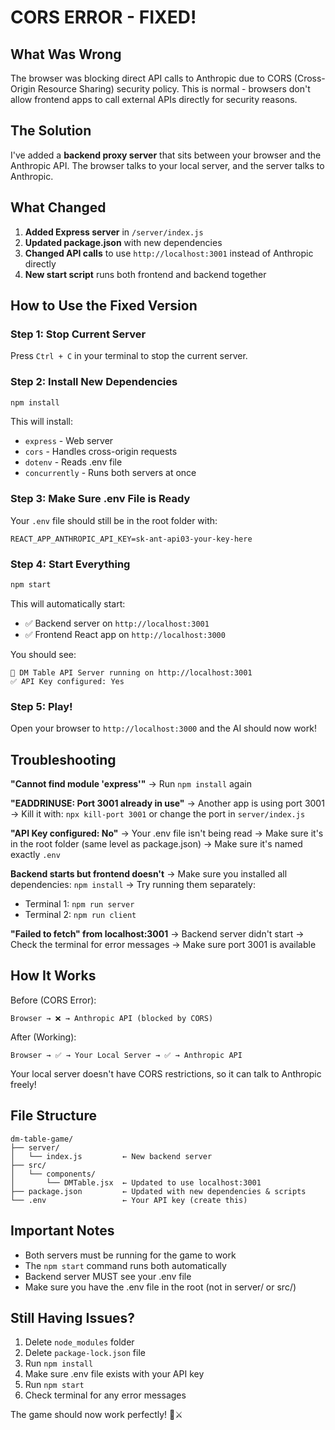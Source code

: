 # CORS ERROR - FIXED!

## What Was Wrong

The browser was blocking direct API calls to Anthropic due to CORS (Cross-Origin Resource Sharing) security policy. This is normal - browsers don't allow frontend apps to call external APIs directly for security reasons.

## The Solution

I've added a **backend proxy server** that sits between your browser and the Anthropic API. The browser talks to your local server, and the server talks to Anthropic.

## What Changed

1. **Added Express server** in `/server/index.js`
2. **Updated package.json** with new dependencies
3. **Changed API calls** to use `http://localhost:3001` instead of Anthropic directly
4. **New start script** runs both frontend and backend together

## How to Use the Fixed Version

### Step 1: Stop Current Server
Press `Ctrl + C` in your terminal to stop the current server.

### Step 2: Install New Dependencies
```bash
npm install
```

This will install:
- `express` - Web server
- `cors` - Handles cross-origin requests
- `dotenv` - Reads .env file
- `concurrently` - Runs both servers at once

### Step 3: Make Sure .env File is Ready
Your `.env` file should still be in the root folder with:
```
REACT_APP_ANTHROPIC_API_KEY=sk-ant-api03-your-key-here
```

### Step 4: Start Everything
```bash
npm start
```

This will automatically start:
- ✅ Backend server on `http://localhost:3001`
- ✅ Frontend React app on `http://localhost:3000`

You should see:
```
🎲 DM Table API Server running on http://localhost:3001
✅ API Key configured: Yes
```

### Step 5: Play!
Open your browser to `http://localhost:3000` and the AI should now work!

## Troubleshooting

**"Cannot find module 'express'"**
→ Run `npm install` again

**"EADDRINUSE: Port 3001 already in use"**
→ Another app is using port 3001
→ Kill it with: `npx kill-port 3001` or change the port in `server/index.js`

**"API Key configured: No"**
→ Your .env file isn't being read
→ Make sure it's in the root folder (same level as package.json)
→ Make sure it's named exactly `.env`

**Backend starts but frontend doesn't**
→ Make sure you installed all dependencies: `npm install`
→ Try running them separately:
  - Terminal 1: `npm run server`
  - Terminal 2: `npm run client`

**"Failed to fetch" from localhost:3001**
→ Backend server didn't start
→ Check the terminal for error messages
→ Make sure port 3001 is available

## How It Works

Before (CORS Error):
```
Browser → ❌ → Anthropic API (blocked by CORS)
```

After (Working):
```
Browser → ✅ → Your Local Server → ✅ → Anthropic API
```

Your local server doesn't have CORS restrictions, so it can talk to Anthropic freely!

## File Structure

```
dm-table-game/
├── server/
│   └── index.js         ← New backend server
├── src/
│   └── components/
│       └── DMTable.jsx  ← Updated to use localhost:3001
├── package.json         ← Updated with new dependencies & scripts
└── .env                 ← Your API key (create this)
```

## Important Notes

- Both servers must be running for the game to work
- The `npm start` command runs both automatically
- Backend server MUST see your .env file
- Make sure you have the .env file in the root (not in server/ or src/)

## Still Having Issues?

1. Delete `node_modules` folder
2. Delete `package-lock.json` file
3. Run `npm install`
4. Make sure .env file exists with your API key
5. Run `npm start`
6. Check terminal for any error messages

The game should now work perfectly! 🎲⚔️

